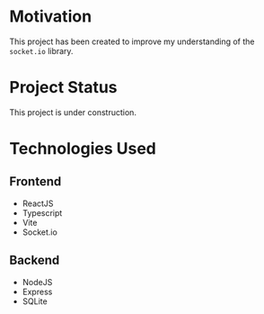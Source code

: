 # Motivation
This project has been created to improve my understanding of the `socket.io` library.

# Project Status
This project is under construction.

# Technologies Used
## Frontend
 - ReactJS
 - Typescript
 - Vite
 - Socket.io
## Backend
 - NodeJS
 - Express
 - SQLite
